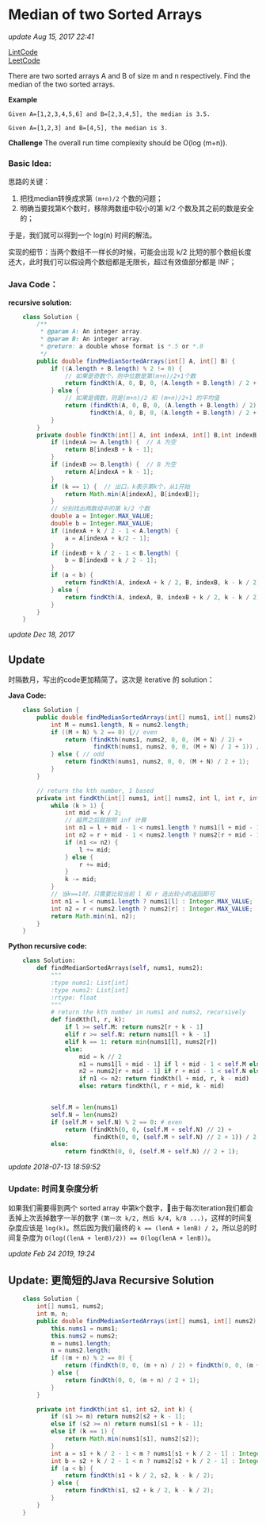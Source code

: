 # Median of two Sorted Arrays

_update Aug 15, 2017 22:41_

[LintCode](http://www.lintcode.com/en/problem/median-of-two-sorted-arrays/#)  
[LeetCode](https://leetcode.com/problems/median-of-two-sorted-arrays/description/)

There are two sorted arrays A and B of size m and n respectively. Find the median of the two sorted arrays.

**Example**

```text
Given A=[1,2,3,4,5,6] and B=[2,3,4,5], the median is 3.5.

Given A=[1,2,3] and B=[4,5], the median is 3.
```

**Challenge**  The overall run time complexity should be O\(log \(m+n\)\).

### Basic Idea:

思路的关键：

1. 把找median转换成求第 `(m+n)/2` 个数的问题；
2. 明确当要找第K个数时，移除两数组中较小的第 k/2 个数及其之前的数是安全的；

于是，我们就可以得到一个 log\(n\) 时间的解法。

实现的细节：当两个数组不一样长的时候，可能会出现 k/2 比短的那个数组长度还大，此时我们可以假设两个数组都是无限长，超过有效值部分都是 INF；

### Java Code：

**recursive solution:**

```java
    class Solution {
        /**
         * @param A: An integer array.
         * @param B: An integer array.
         * @return: a double whose format is *.5 or *.0
         */
        public double findMedianSortedArrays(int[] A, int[] B) {
            if ((A.length + B.length) % 2 != 0) {
                // 如果是奇数个，则中位数是第(m+n)/2+1个数
                return findKth(A, 0, B, 0, (A.length + B.length) / 2 + 1);
            } else {
                // 如果是偶数，则是(m+n)/2 和 (m+n)/2+1 的平均值
                return (findKth(A, 0, B, 0, (A.length + B.length) / 2) +
                       findKth(A, 0, B, 0, (A.length + B.length) / 2 + 1)) / 2;
            }
        }
        private double findKth(int[] A, int indexA, int[] B,int indexB, int k) {
            if (indexA >= A.length) {  // A 为空
                return B[indexB + k - 1];
            }
            if (indexB >= B.length) {  // B 为空
                return A[indexA + k - 1];
            }
            if (k == 1) {  // 出口，k表示第k个，从1开始
                return Math.min(A[indexA], B[indexB]);
            }
            // 分别找出两数组中的第 k/2 个数
            double a = Integer.MAX_VALUE;
            double b = Integer.MAX_VALUE;
            if (indexA + k / 2 - 1 < A.length) {
                a = A[indexA + k/2 - 1];
            }
            if (indexB + k / 2 - 1 < B.length) {
                b = B[indexB + k / 2 - 1];
            }
            if (a < b) {
                return findKth(A, indexA + k / 2, B, indexB, k - k / 2);
            } else {
                return findKth(A, indexA, B, indexB + k / 2, k - k / 2);
            }
        }
    }
```

_update Dec 18, 2017_

## Update

时隔数月，写出的code更加精简了。这次是 iterative 的 solution：

**Java Code:**

```java
    class Solution {
        public double findMedianSortedArrays(int[] nums1, int[] nums2) {
            int M = nums1.length, N = nums2.length;
            if ((M + N) % 2 == 0) {// even
                return (findKth(nums1, nums2, 0, 0, (M + N) / 2) +
                        findKth(nums1, nums2, 0, 0, (M + N) / 2 + 1)) / 2.0;
            } else { // odd
                return findKth(nums1, nums2, 0, 0, (M + N) / 2 + 1);
            }
        }

        // return the kth number, 1 based
        private int findKth(int[] nums1, int[] nums2, int l, int r, int k) {
            while (k > 1) {
                int mid = k / 2;
                // 越界之后就按照 inf 计算
                int n1 = l + mid - 1 < nums1.length ? nums1[l + mid - 1] : Integer.MAX_VALUE;
                int n2 = r + mid - 1 < nums2.length ? nums2[r + mid - 1] : Integer.MAX_VALUE;
                if (n1 <= n2) {
                    l += mid;
                } else {
                    r += mid;
                }
                k -= mid;
            }
            // 当k==1时，只需要比较当前 l 和 r 选出较小的返回即可
            int n1 = l < nums1.length ? nums1[l] : Integer.MAX_VALUE;
            int n2 = r < nums2.length ? nums2[r] : Integer.MAX_VALUE;
            return Math.min(n1, n2);
        }
    }
```

**Python recursive code:**

```python
    class Solution:
        def findMedianSortedArrays(self, nums1, nums2):
            """
            :type nums1: List[int]
            :type nums2: List[int]
            :rtype: float
            """
            # return the kth number in nums1 and nums2, recursively
            def findKth(l, r, k):
                if l >= self.M: return nums2[r + k - 1]
                elif r >= self.N: return nums1[l + k - 1]
                elif k == 1: return min(nums1[l], nums2[r])
                else:
                    mid = k // 2
                    n1 = nums1[l + mid - 1] if l + mid - 1 < self.M else float('inf')
                    n2 = nums2[r + mid - 1] if r + mid - 1 < self.N else float('inf')
                    if n1 <= n2: return findKth(l + mid, r, k - mid)
                    else: return findKth(l, r + mid, k - mid)


            self.M = len(nums1)
            self.N = len(nums2)
            if (self.M + self.N) % 2 == 0: # even
                return (findKth(0, 0, (self.M + self.N) // 2) +
                        findKth(0, 0, (self.M + self.N) // 2 + 1)) / 2.0;
            else:
                return findKth(0, 0, (self.M + self.N) // 2 + 1);
```

_update 2018-07-13 18:59:52_

### Update: 时间复杂度分析

如果我们需要得到两个 sorted array 中第k个数字，由于每次iteration我们都会丢掉上次丢掉数字一半的数字 `(第一次 k/2, 然后 k/4, k/8 ...)`，这样的时间复杂度应该是 `log(k)`。然后因为我们最终的 `k == (lenA + lenB) / 2`，所以总的时间复杂度为 `O(log((lenA + lenB)/2)) == O(log(lenA + lenB))`。

_update Feb 24 2019, 19:24_

## Update: 更简短的Java Recursive Solution

```java
    class Solution {
        int[] nums1, nums2;
        int m, n;
        public double findMedianSortedArrays(int[] nums1, int[] nums2) {
            this.nums1 = nums1;
            this.nums2 = nums2;
            m = nums1.length;
            n = nums2.length;
            if ((m + n) % 2 == 0) {
                return (findKth(0, 0, (m + n) / 2) + findKth(0, 0, (m + n) / 2 + 1)) / 2.0;
            } else {
                return findKth(0, 0, (m + n) / 2 + 1);
            }
        }

        private int findKth(int s1, int s2, int k) {
            if (s1 >= m) return nums2[s2 + k - 1];
            else if (s2 >= n) return nums1[s1 + k - 1];
            else if (k == 1) {
                return Math.min(nums1[s1], nums2[s2]);
            }
            int a = s1 + k / 2 - 1 < m ? nums1[s1 + k / 2 - 1] : Integer.MAX_VALUE;
            int b = s2 + k / 2 - 1 < n ? nums2[s2 + k / 2 - 1] : Integer.MAX_VALUE;
            if (a < b) {
                return findKth(s1 + k / 2, s2, k - k / 2);
            } else {
                return findKth(s1, s2 + k / 2, k - k / 2);
            }
        }
    }
```

